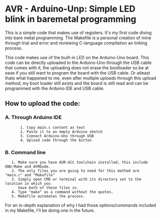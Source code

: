 # AVR - Arduino-Unp: Simple LED blink in baremetal programming
This is a simple code that makes use of registers. It's my first code diving into bare metal programming.
The Makefile is a personal creation of mine through trial and error and reviewing C-language compilation
an linking process.

This code makes use of the built-in LED on the Arduino-Uno board. This code can be directly uploaded to the Arduino-Uno through
the USB cable that comes with it, the uploading does not erase the bootloader so be at ease if you still want to program the
board with the USB cable. Or atleast thats what happened to me, even after multiple uploads through this upload method, my boot
loader still exists and the board is still read and can be programmed with the Arduino IDE and USB cable.

##  How to upload the code:
###     A. Through Arduino IDE
           1. Copy main.c content as text
           2. Paste it to an empty Arduino sketch
           3. Connect Arduino-Uno through USB
           4. Upload code through the button
    
       
### B. Command line
       1. Make sure you have AVR-GCC toolchain installed, this include GNU-Make and AVRDude.
       2. The only files you are going to need for this method are "main.c" and "Makefile"
       3. Simply open CMD or terminal with its directory set to the location in which you
          have both of those files in.
       4. Type "make" as a command without the quotes.
       5. Makefile automates the process.

For an in-depth explanation of why I had those options/commands included in my Makefile, I'll be doing one in the future.
